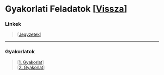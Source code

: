 # Gyakorlati Feladatok [[Vissza](https://github.com/OraveczJozsef/ME_BRZGJZ/tree/main/Sz%C3%A1m%C3%ADt%C3%B3g%C3%A9pi%20Grafika)]

### Linkek
> [[Jegyzetek](https://www.uni-miskolc.hu/~matip/grafika/)]
----
### Gyakorlatok
> [[1. Gyakorlat](https://github.com/OraveczJozsef/ME_BRZGJZ/tree/main/Sz%C3%A1m%C3%ADt%C3%B3g%C3%A9pi%20Grafika/Gyakorlati%20Feladatok/1.%20Gyakorlat)]\
> [[2. Gyakorlat](https://github.com/OraveczJozsef/ME_BRZGJZ/tree/main/Sz%C3%A1m%C3%ADt%C3%B3g%C3%A9pi%20Grafika/Gyakorlati%20Feladatok/2.%20Gyakorlat)]
> 